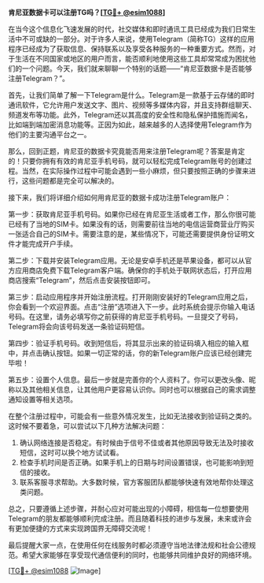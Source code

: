 **肯尼亚数据卡可以注册TG吗？[[TG💪+ @esim1088](https://t.me/s/esim1088)]**

在当今这个信息化飞速发展的时代，社交媒体和即时通讯工具已经成为我们日常生活中不可或缺的一部分。对于许多人来说，使用Telegram（简称TG）这样的应用程序已经成为了获取信息、保持联系以及享受各种服务的一种重要方式。然而，对于生活在不同国家或地区的用户而言，能否顺利地使用这些工具却常常成为困扰他们的一个问题。今天，我们就来聊聊一个特别的话题——“肯尼亚数据卡是否能够注册Telegram？”。

首先，让我们简单了解一下Telegram是什么。Telegram是一款基于云存储的即时通讯软件，它允许用户发送文字、图片、视频等多媒体内容，并且支持群组聊天、频道发布等功能。此外，Telegram还以其高度的安全性和隐私保护措施而闻名，比如端到端加密消息功能等。正因为如此，越来越多的人选择使用Telegram作为他们的主要沟通平台之一。

那么，回到正题，肯尼亚的数据卡究竟能否用来注册Telegram呢？答案是肯定的！只要你拥有有效的肯尼亚手机号码，就可以轻松完成Telegram账号的创建过程。当然，在实际操作过程中可能会遇到一些小麻烦，但只要按照正确的步骤来进行，这些问题都是完全可以解决的。

接下来，我们将详细介绍如何用肯尼亚的数据卡成功注册Telegram账户：

第一步：获取肯尼亚手机号码。如果你已经在肯尼亚生活或者工作，那么你很可能已经有了当地的SIM卡。如果没有的话，则需要前往当地的电信运营商营业厅购买一张适合自己的SIM卡。需要注意的是，某些情况下，可能还需要提供身份证明文件才能完成开户手续。

第二步：下载并安装Telegram应用。无论是安卓手机还是苹果设备，都可以从官方应用商店免费下载Telegram客户端。确保你的手机处于联网状态后，打开应用商店搜索“Telegram”，然后点击安装按钮即可。

第三步：启动应用程序并开始注册流程。打开刚刚安装好的Telegram应用之后，你会看到一个欢迎界面。点击“注册”选项进入下一步。此时系统会提示你输入电话号码。在这里，请务必填写你之前获得的肯尼亚手机号码。一旦提交了号码，Telegram将会向该号码发送一条验证码短信。

第四步：验证手机号码。收到短信后，将其显示出来的验证码填入相应的输入框中，并点击确认按钮。如果一切正常的话，你的新Telegram账户应该已经创建完毕啦！

第五步：设置个人信息。最后一步就是完善你的个人资料了。你可以更改头像、昵称以及其他相关信息，让其他用户更容易认识你。同时也可以根据自己的需求调整通知设置等相关选项。

在整个注册过程中，可能会有一些意外情况发生，比如无法接收到验证码之类的。这时候不要着急，可以尝试以下几种方法解决问题：

1. 确认网络连接是否稳定。有时候由于信号不佳或者其他原因导致无法及时接收短信，这时可以换个地方试试看。
2. 检查手机时间是否正确。如果手机上的日期与时间设置错误，也可能影响到短信的接收。
3. 联系客服寻求帮助。大多数时候，官方客服团队都能够快速有效地帮你处理这类问题。

总之，只要遵循上述步骤，并耐心应对可能出现的小障碍，相信每一位想要使用Telegram的朋友都能够顺利完成注册。而且随着科技的进步与发展，未来或许会有更加便捷的方式来实现跨国界无障碍交流呢！

最后提醒大家一点，在使用任何在线服务时都必须遵守当地法律法规和社会公德规范。希望大家能够在享受现代通信便利的同时，也能够共同维护良好的网络环境。

[[TG💪+ @esim1088](https://t.me/s/esim1088) ![Image](https://i.postimg.cc/4NQfJmqS/Snipaste-2025-05-13-00-14-12.png)]